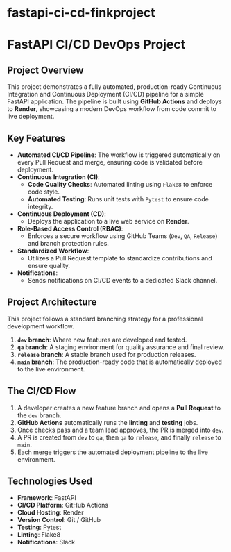 # fastapi-ci-cd-finkproject

# FastAPI CI/CD DevOps Project

## Project Overview

This project demonstrates a fully automated, production-ready Continuous Integration and Continuous Deployment (CI/CD) pipeline for a simple FastAPI application. The pipeline is built using **GitHub Actions** and deploys to **Render**, showcasing a modern DevOps workflow from code commit to live deployment.

## Key Features

- **Automated CI/CD Pipeline**: The workflow is triggered automatically on every Pull Request and merge, ensuring code is validated before deployment.
- **Continuous Integration (CI)**:
  - **Code Quality Checks**: Automated linting using `Flake8` to enforce code style.
  - **Automated Testing**: Runs unit tests with `Pytest` to ensure code integrity.
- **Continuous Deployment (CD)**:
  - Deploys the application to a live web service on **Render**.
- **Role-Based Access Control (RBAC)**:
  - Enforces a secure workflow using GitHub Teams (`Dev`, `QA`, `Release`) and branch protection rules.
- **Standardized Workflow**:
  - Utilizes a Pull Request template to standardize contributions and ensure quality.
- **Notifications**:
  - Sends notifications on CI/CD events to a dedicated Slack channel.

## Project Architecture

This project follows a standard branching strategy for a professional development workflow.

1.  **`dev` branch**: Where new features are developed and tested.
2.  **`qa` branch**: A staging environment for quality assurance and final review.
3.  **`release` branch**: A stable branch used for production releases.
4.  **`main` branch**: The production-ready code that is automatically deployed to the live environment.

## The CI/CD Flow

1.  A developer creates a new feature branch and opens a **Pull Request** to the `dev` branch.
2.  **GitHub Actions** automatically runs the **linting** and **testing** jobs.
3.  Once checks pass and a team lead approves, the PR is merged into `dev`.
4.  A PR is created from `dev` to `qa`, then `qa` to `release`, and finally `release` to `main`.
5.  Each merge triggers the automated deployment pipeline to the live environment.

## Technologies Used

- **Framework**: FastAPI
- **CI/CD Platform**: GitHub Actions
- **Cloud Hosting**: Render
- **Version Control**: Git / GitHub
- **Testing**: Pytest
- **Linting**: Flake8
- **Notifications**: Slack
